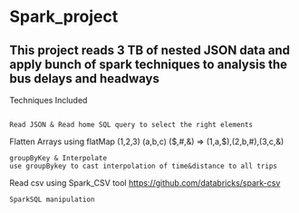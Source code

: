 # Spark_project

## This project reads 3 TB of nested JSON data and apply bunch of spark techniques to analysis the bus delays and headways

Techniques Included
```

Read JSON & Read home SQL query to select the right elements
```

Flatten Arrays using flatMap
(1,2,3) (a,b,c) ($,#,&) => (1,a,$),(2,b,#),(3,c,&)

```
groupByKey & Interpolate
use groupBykey to cast interpolation of time&distance to all trips

```
Read csv using Spark_CSV tool
https://github.com/databricks/spark-csv

```
SparkSQL manipulation